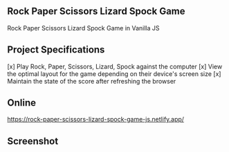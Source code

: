 ## Rock Paper Scissors Lizard Spock Game

Rock Paper Scissors Lizard Spock Game in Vanilla JS

## Project Specifications
[x] Play Rock, Paper, Scissors, Lizard, Spock against the computer
[x] View the optimal layout for the game depending on their device's screen size
[x] Maintain the state of the score after refreshing the browser

## Online
https://rock-paper-scissors-lizard-spock-game-js.netlify.app/

## Screenshot
